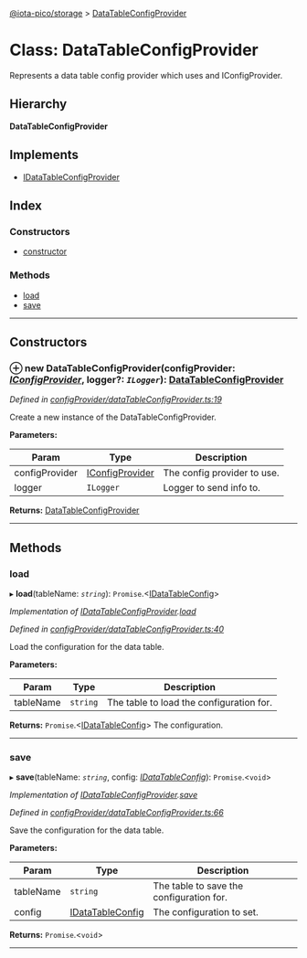 [@iota-pico/storage](../README.md) > [DataTableConfigProvider](../classes/datatableconfigprovider.md)

# Class: DataTableConfigProvider

Represents a data table config provider which uses and IConfigProvider.

## Hierarchy

**DataTableConfigProvider**

## Implements

* [IDataTableConfigProvider](../interfaces/idatatableconfigprovider.md)

## Index

### Constructors

* [constructor](datatableconfigprovider.md#constructor)

### Methods

* [load](datatableconfigprovider.md#load)
* [save](datatableconfigprovider.md#save)

---

## Constructors

<a id="constructor"></a>

### ⊕ **new DataTableConfigProvider**(configProvider: *[IConfigProvider](../interfaces/iconfigprovider.md)*, logger?: *`ILogger`*): [DataTableConfigProvider](datatableconfigprovider.md)

*Defined in [configProvider/dataTableConfigProvider.ts:19](https://github.com/iota-pico/storage/blob/64cdce9/src/configProvider/dataTableConfigProvider.ts#L19)*

Create a new instance of the DataTableConfigProvider.

**Parameters:**

| Param | Type | Description |
| ------ | ------ | ------ |
| configProvider | [IConfigProvider](../interfaces/iconfigprovider.md)   |  The config provider to use. |
| logger | `ILogger`   |  Logger to send info to. |

**Returns:** [DataTableConfigProvider](datatableconfigprovider.md)

---

## Methods

<a id="load"></a>

###  load

▸ **load**(tableName: *`string`*): `Promise`.<[IDataTableConfig](../interfaces/idatatableconfig.md)>

*Implementation of [IDataTableConfigProvider](../interfaces/idatatableconfigprovider.md).[load](../interfaces/idatatableconfigprovider.md#load)*

*Defined in [configProvider/dataTableConfigProvider.ts:40](https://github.com/iota-pico/storage/blob/64cdce9/src/configProvider/dataTableConfigProvider.ts#L40)*

Load the configuration for the data table.

**Parameters:**

| Param | Type | Description |
| ------ | ------ | ------ |
| tableName | `string`   |  The table to load the configuration for. |

**Returns:** `Promise`.<[IDataTableConfig](../interfaces/idatatableconfig.md)>
The configuration.

___

<a id="save"></a>

###  save

▸ **save**(tableName: *`string`*, config: *[IDataTableConfig](../interfaces/idatatableconfig.md)*): `Promise`.<`void`>

*Implementation of [IDataTableConfigProvider](../interfaces/idatatableconfigprovider.md).[save](../interfaces/idatatableconfigprovider.md#save)*

*Defined in [configProvider/dataTableConfigProvider.ts:66](https://github.com/iota-pico/storage/blob/64cdce9/src/configProvider/dataTableConfigProvider.ts#L66)*

Save the configuration for the data table.

**Parameters:**

| Param | Type | Description |
| ------ | ------ | ------ |
| tableName | `string`   |  The table to save the configuration for. |
| config | [IDataTableConfig](../interfaces/idatatableconfig.md)   |  The configuration to set. |

**Returns:** `Promise`.<`void`>

___

